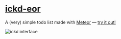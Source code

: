 # [ickd-eor](https://github.com/imjoehaines/ickd-eor)
A (very) simple todo list made with [Meteor](https://meteor.com) &mdash; [try it out!](http://ickd.meteor.com/)

![ickd interface](http://i.imgur.com/jvLSqSA.png)